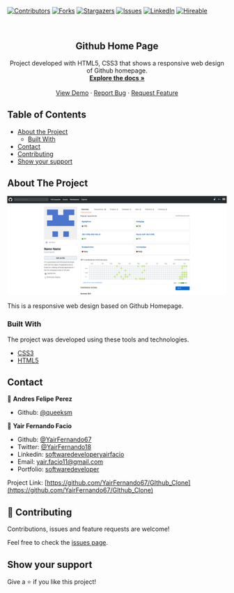 [![Contributors][contributors-shield]][contributors-url]
[![Forks][forks-shield]][forks-url]
[![Stargazers][stars-shield]][stars-url]
[![Issues][issues-shield]][issues-url]
[![LinkedIn][linkedin-shield2]][linkedin-url2]
[![Hireable][hireable]][hireable-url]

<!-- PROJECT LOGO -->
<br />
<p align="center">
  <h2 align="center"> Github Home Page</h2>

  <p align="center">
    Project developed with HTML5, CSS3 that shows a responsive web design of Github homepage.
   <br />
    <a href="https://github.com/YairFernando67/GIthub_Clone"><strong>Explore the docs »</strong></a>
    <br />
    <br />
    <a href="https://github.com/YairFernando67/GIthub_Clone">View Demo</a>
    ·
    <a href="https://github.com/YairFernando67/GIthub_Clone/issues">Report Bug</a>
    ·
    <a href="https://github.com/YairFernando67/GIthub_Clone/issues">Request Feature</a>
  </p>
</p>

<!-- TABLE OF CONTENTS -->

## Table of Contents

- [About the Project](#about-the-project)
  - [Built With](#built-with)
- [Contact](#contact)
- [Contributing](#Contributing)
- [Show your support](#Show-your-support)

<!-- ABOUT THE PROJECT -->

## About The Project

![Screenshot Image](img/logoRepo.png)

This is a responsive web design based on Github Homepage.

### Built With

The project was developed using these tools and technologies.

- [CSS3](https://developer.mozilla.org/en-US/docs/Web/CSS)
- [HTML5](https://www.w3schools.com/html/)

<!-- CONTACT -->

## Contact

👤 **Andres Felipe Perez**

- Github: [@queeksm](https://github.com/queeksm)

👤 **Yair Fernando Facio**

- Github: [@YairFernando67](https://github.com/YairFernando67)
- Twitter: [@YairFernando18](https://twitter.com/YairFernando18)
- Linkedin: [softwaredeveloperyairfacio](https://www.linkedin.com/in/softwaredeveloperyairfacio/)
- Email: [yair.facio11@gmail.com](https://mail.google.com/mail/?view=cm&fs=1&tf=1&to=yair.facio11@gmail.com)
- Portfolio: [softwaredeveloper](https://yairfernando67.github.io/Portfolio/)

<p align="center">

Project Link: [https://github.com/YairFernando67/GIthub_Clone](https://github.com/YairFernando67/GIthub_Clone)

</p>

## 🤝 Contributing

Contributions, issues and feature requests are welcome!

Feel free to check the [issues page](https://github.com/YairFernando67/GIthub_Clone/issues).

## Show your support

Give a ⭐️ if you like this project!

<!-- MARKDOWN LINKS & IMAGES -->

[contributors-shield]: https://img.shields.io/github/contributors/YairFernando67/GIthub_Clone.svg?style=flat-square
[contributors-url]: https://github.com/YairFernando67/GIthub_Clone/graphs/contributors
[forks-shield]: https://img.shields.io/github/forks/YairFernando67/GIthub_Clone.svg?style=flat-square
[forks-url]: https://github.com/YairFernando67/GIthub_Clone/network/members
[stars-shield]: https://img.shields.io/github/stars/YairFernando67/GIthub_Clone.svg?style=flat-square
[stars-url]: https://github.com/YairFernando67/GIthub_Clone/stargazers
[issues-shield]: https://img.shields.io/github/issues/YairFernando67/GIthub_Clone.svg?style=flat-square
[issues-url]: https://github.com/YairFernando67/GIthub_Clone/issues
[license-shield]: https://img.shields.io/github/license/YairFernando67/GIthub_Clone.svg?style=flat-square
[license-url]: https://github.com/YairFernando67/GIthub_Clone/blob/master/LICENSE.txt
[linkedin-shield2]: https://img.shields.io/badge/-LinkedIn-black.svg?style=flat-square&logo=linkedin&colorB=555
[linkedin-url2]: https://www.linkedin.com/in/softwaredeveloperyairfacio/
[hireable]: https://cdn.rawgit.com/hiendv/hireable/master/styles/flat/yes.svg
[hireable-url]: https://www.linkedin.com/in/softwaredeveloperyairfacio/
